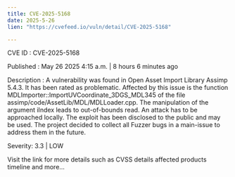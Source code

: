 ```yaml
---
title: CVE-2025-5168
date: 2025-5-26
lien: "https://cvefeed.io/vuln/detail/CVE-2025-5168"

---
```


CVE ID : CVE-2025-5168

Published :  May 26
2025
4:15 a.m. | 8 hours
6 minutes ago

Description : A vulnerability was found in Open Asset Import Library Assimp 5.4.3. It has been rated as problematic. Affected by this issue is the function MDLImporter::ImportUVCoordinate_3DGS_MDL345 of the file assimp/code/AssetLib/MDL/MDLLoader.cpp. The manipulation of the argument iIndex leads to out-of-bounds read. An attack has to be approached locally. The exploit has been disclosed to the public and may be used. The project decided to collect all Fuzzer bugs in a main-issue to address them in the future.

Severity: 3.3 | LOW

Visit the link for more details
such as CVSS details
affected products
timeline
and more...
